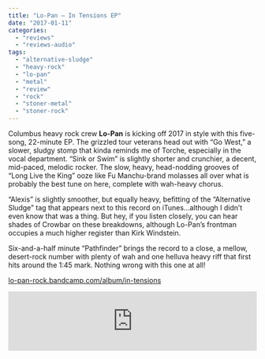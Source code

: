 ```yaml
---
title: "Lo-Pan – In Tensions EP"
date: "2017-01-11"
categories: 
  - "reviews"
  - "reviews-audio"
tags: 
  - "alternative-sludge"
  - "heavy-rock"
  - "lo-pan"
  - "metal"
  - "review"
  - "rock"
  - "stoner-metal"
  - "stoner-rock"
---
```


Columbus heavy rock crew **Lo-Pan** is kicking off 2017 in style with this five-song, 22-minute EP. The grizzled tour veterans head out with “Go West,” a slower, sludgy stomp that kinda reminds me of Torche, especially in the vocal department. “Sink or Swim” is slightly shorter and crunchier, a decent, mid-paced, melodic rocker. The slow, heavy, head-nodding grooves of “Long Live the King” ooze like Fu Manchu-brand molasses all over what is probably the best tune on here, complete with wah-heavy chorus.

“Alexis” is slightly smoother, but equally heavy, befitting of the “Alternative Sludge” tag that appears next to this record on iTunes…although I didn’t even know that was a thing. But hey, if you listen closely, you can hear shades of Crowbar on these breakdowns, although Lo-Pan’s frontman occupies a much higher register than Kirk Windstein.

Six-and-a-half minute “Pathfinder” brings the record to a close, a mellow, desert-rock number with plenty of wah and one helluva heavy riff that first hits around the 1:45 mark. Nothing wrong with this one at all!

[lo-pan-rock.bandcamp.com/album/in-tensions](https://lo-pan-rock.bandcamp.com/album/in-tensions)

<iframe style="border: 0; width: 100%; height: 120px;" src="https://bandcamp.com/EmbeddedPlayer/album=593802847/size=large/bgcol=ffffff/linkcol=0687f5/tracklist=false/artwork=small/transparent=true/" width="300" height="150" seamless=""><a href="http://lo-pan-rock.bandcamp.com/album/in-tensions">In Tensions by Lo-Pan</a></iframe>
